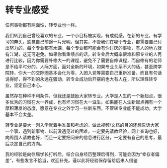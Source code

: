 # 转专业感受

任何事物都有两面性，转专业也一样。

我们转到自己曾经喜欢的专业，一个小目标被实现，有成就感。在新的专业，有学习的奔头，感觉自己前途一片光明。但其实，不管我们在哪个专业，都需要自己付出努力的，每个专业都有水课，每个专业都可能会有你讨厌的事物，有人的地方就有江湖，这无可避免。如果你看重绩点的话，转专业后大概率很难和原专业的人再进行比较，因为你需要补修大一的课程，避免不了需要自修课程，而自修有的老师是不给平时分的。人际方面，面对全新的环境，如果专业关系不大的话，甚至跨学院转，你大一的交际圈基本会化为零，入团入党等需要自己重新准备。而且有句话说得好，得不到的永远在骚动，转专业成功后开摆的也大有人在，所以理性转专业，坚定自己本心。

虽然存在种种不利条件，但我还是鼓励大家转专业。大学是人生的一个新起点，很多优秀的习惯在大一养成，也有坏习惯在大一滋生。如果能在人生新起点拥有一个厚积薄发的态度，愿意在专业之外学习一些新东西，不管转专业能不能成功，大学基本不会太差。

转专业是要大一刚入学就着手准备和考虑的，做此视频/文档的目的还想告诉大家一个事，遇到新事物、以前没遇见过的困难，一定要先请教经验，网上查询也好，向周围人请教也好，而且一定要把问来的信息进行区分，一定要有自己的思考，最后决定自己的方向。

我的经验是向往届学长打听后，结合自身经历整理后得到，可能会因为“幸存者偏差”，有些发言不恰当，欢迎补充。谨以此将经验保存留给后来人借鉴